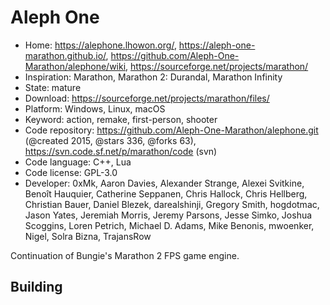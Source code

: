 # Aleph One

- Home: https://alephone.lhowon.org/, https://aleph-one-marathon.github.io/, https://github.com/Aleph-One-Marathon/alephone/wiki, https://sourceforge.net/projects/marathon/
- Inspiration: Marathon, Marathon 2: Durandal, Marathon Infinity
- State: mature
- Download: https://sourceforge.net/projects/marathon/files/
- Platform: Windows, Linux, macOS
- Keyword: action, remake, first-person, shooter
- Code repository: https://github.com/Aleph-One-Marathon/alephone.git (@created 2015, @stars 336, @forks 63), https://svn.code.sf.net/p/marathon/code (svn)
- Code language: C++, Lua
- Code license: GPL-3.0
- Developer: 0xMk, Aaron Davies, Alexander Strange, Alexei Svitkine, Benoît Hauquier, Catherine Seppanen, Chris Hallock, Chris Hellberg, Christian Bauer, Daniel Blezek, darealshinji, Gregory Smith, hogdotmac, Jason Yates, Jeremiah Morris, Jeremy Parsons, Jesse Simko, Joshua Scoggins, Loren Petrich, Michael D. Adams, Mike Benonis, mwoenker, Nigel, Solra Bizna, TrajansRow

Continuation of Bungie's Marathon 2 FPS game engine.

## Building
